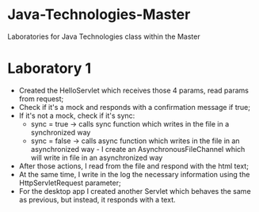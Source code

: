 # Java-Technologies-Master
Laboratories for Java Technologies class within the Master

# Laboratory 1
- Created the HelloServlet which receives those 4 params, read params from request;
- Check if it's a mock and responds with a confirmation message if true;
- If it's not a mock, check if it's sync:
  - sync = true -> calls sync function which writes in the file in a synchronized way
  - sync = false -> calls async function which writes in the file in an asynchronized way - I create an AsynchronousFileChannel which will write in file in an asynchronized way
- After those actions, I read from the file and respond with the html text;
- At the same time, I write in the log the necessary information using the HttpServletRequest parameter;
- For the desktop app I created another Servlet which behaves the same as previous, but instead, it responds with a text.
